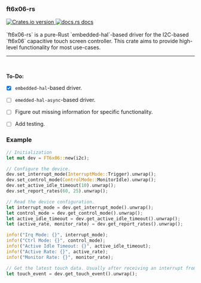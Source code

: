 ### ft6x06-rs
<div>
    <a href="https://crates.io/crates/ft6x06-rs">
        <img src="https://img.shields.io/crates/v/ft6x06-rs" alt="Crates.io version" />
    </a>
    <a href="https://docs.rs/ft6x06-rs">
        <img src="https://img.shields.io/badge/docs-latest-blue.svg" alt="docs.rs docs" />
    </a>
</div>
<br/>
`ft6x06-rs` is a pure-Rust `embedded-hal`-based driver for the I2C-based `ft6x06` capacitive touch screen controller. This crate aims to provide high-level functionality for most use-cases.

<hr/>
<br/>

**To-Do:**
- [x] `embedded-hal`-based driver.
- [ ] `emedded-hal-async`-based driver.
- [ ] Figure out missing information for specific functionality.
- [ ] Add testing.


### Example
```rs
// Initialization
let mut dev = FT6x06::new(i2c);

// Configure the device.
dev.set_interrupt_mode(InterruptMode::Trigger).unwrap();
dev.set_control_mode(ControlMode::MonitorIdle).unwrap();
dev.set_active_idle_timeout(10).unwrap();
dev.set_report_rates(60, 25).unwrap();

// Read the device configuration.
let interrupt_mode = dev.get_interrupt_mode().unwrap();
let control_mode = dev.get_control_mode().unwrap();
let active_idle_timeout = dev.get_active_idle_timeout().unwrap();
let (active_rate, monitor_rate) = dev.get_report_rates().unwrap();

info!("Irq Mode: {}", interrupt_mode);
info!("Ctrl Mode: {}", control_mode);
info!("Active Idle Timeout: {}", active_idle_timeout);
info!("Active Rate: {}", active_rate);
info!("Monitor Rate: {}", monitor_rate);

// Get the latest touch data. Usually after receiving an interrupt from the device.
let touch_event = dev.get_touch_event().unwrap();
```
